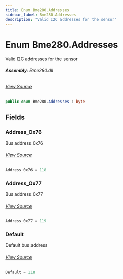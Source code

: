 ```yaml
---
title: Enum Bme280.Addresses
sidebar_label: Bme280.Addresses
description: "Valid I2C addresses for the sensor"
---
```

# Enum Bme280.Addresses
Valid I2C addresses for the sensor

###### **Assembly**: Bme280.dll
###### [View Source](https://github.com/WildernessLabs/Meadow.Foundation.git/blob/develop/Source/Meadow.Foundation.Peripherals/Sensors.Atmospheric.Bme280/Driver/Bme280.Address.cs#L8)
```csharp title="Declaration"
public enum Bme280.Addresses : byte
```
## Fields
### Address_0x76
Bus address 0x76
###### [View Source](https://github.com/WildernessLabs/Meadow.Foundation.git/blob/develop/Source/Meadow.Foundation.Peripherals/Sensors.Atmospheric.Bme280/Driver/Bme280.Address.cs#L13)
```csharp title="Declaration"
Address_0x76 = 118
```
### Address_0x77
Bus address 0x77
###### [View Source](https://github.com/WildernessLabs/Meadow.Foundation.git/blob/develop/Source/Meadow.Foundation.Peripherals/Sensors.Atmospheric.Bme280/Driver/Bme280.Address.cs#L17)
```csharp title="Declaration"
Address_0x77 = 119
```
### Default
Default bus address
###### [View Source](https://github.com/WildernessLabs/Meadow.Foundation.git/blob/develop/Source/Meadow.Foundation.Peripherals/Sensors.Atmospheric.Bme280/Driver/Bme280.Address.cs#L21)
```csharp title="Declaration"
Default = 118
```
